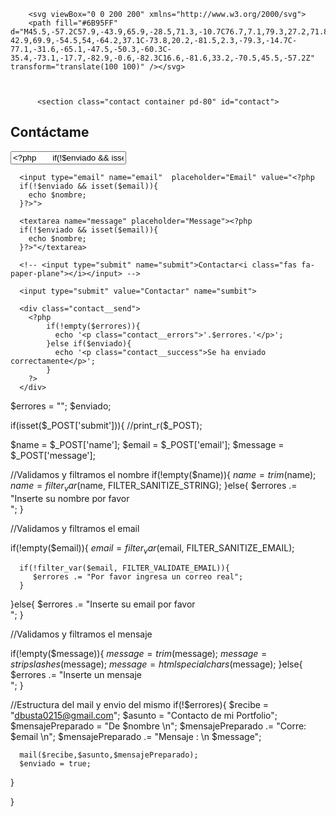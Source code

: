 <?xml version="1.0" standalone="no"?>
        <svg viewBox="0 0 200 200" xmlns="http://www.w3.org/2000/svg">
        <path fill="#6B95FF" d="M45.5,-57.2C57.9,-43.9,65.9,-28.5,71.3,-10.7C76.7,7.1,79.3,27.2,71.8,42.4C64.2,57.7,46.3,68,27.5,74.4C8.6,80.8,-11.3,83.2,-27.1,76.6C-42.9,69.9,-54.5,54,-64.2,37.1C-73.8,20.2,-81.5,2.3,-79.3,-14.7C-77.1,-31.6,-65.1,-47.5,-50.3,-60.3C-35.4,-73.1,-17.7,-82.9,-0.6,-82.3C16.6,-81.6,33.2,-70.5,45.5,-57.2Z" transform="translate(100 100)" /></svg>



          <section class="contact container pd-80" id="contact">
  <h2 class="titulo-de-seccion">Contáctame</h2>
  <form action="recibe.php" method="POST" class="contact__form">
      <input type="text" name="name" placeholder="Name" value="<?php 
      if(!$enviado && isset($nombre)){
        echo $nombre;
      }?>">

      <input type="email" name="email"  placeholder="Email" value="<?php 
      if(!$enviado && isset($email)){
        echo $nombre;
      }?>">

      <textarea name="message" placeholder="Message"><?php 
      if(!$enviado && isset($email)){
        echo $nombre;
      }?>"</textarea>

      <!-- <input type="submit" name="submit">Contactar<i class="fas fa-paper-plane"></i></input> -->
      
      <input type="submit" value="Contactar" name="sumbit">

      <div class="contact__send">
        <?php
            if(!empty($errores)){
              echo '<p class="contact__errors">'.$errores.'</p>';
            }else if($enviado){
              echo '<p class="contact__success">Se ha enviado correctamente</p>';
            }
        ?>
      </div>
      
  </form>
</section>






$errores = "";
$enviado;

if(isset($_POST['submit'])){
   //print_r($_POST);

   $name = $_POST['name'];
   $email = $_POST['email'];
   $message = $_POST['message'];

   //Validamos y filtramos el nombre
   if(!empty($name)){
      $name = trim($name);
      $name = filter_var($name, FILTER_SANITIZE_STRING);
   }else{
      $errores .= "Inserte su nombre por favor <br>";
   }

   //Validamos y filtramos el email

   if(!empty($email)){
      $email = filter_var($email, FILTER_SANITIZE_EMAIL);

      if(!filter_var($email, FILTER_VALIDATE_EMAIL)){
         $errores .= "Por favor ingresa un correo real";
      }
   }else{
      $errores .= "Inserte su email por favor <br>";
   }

   //Validamos y filtramos el mensaje

   if(!empty($message)){
      $message = trim($message);
      $message = stripslashes($message);
      $message = htmlspecialchars($message);
   }else{
      $errores .= "Inserte un mensaje <br>";
   }

   //Estructura del mail y envio del mismo
   if(!$errores){
      $recibe = "dbusta0215@gmail.com";
      $asunto = "Contacto de mi Portfolio";
      $mensajePreparado = "De $nombre \n";
      $mensajePreparado .= "Corre: $email \n";
      $mensajePreparado .= "Mensaje : \n $message";

      mail($recibe,$asunto,$mensajePreparado);
      $enviado = true;
   }

}

